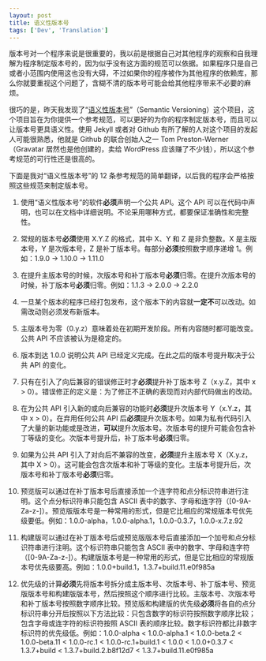 ```yaml
---
layout: post
title: 语义性版本号
tags: ['Dev', 'Translation']
---
```


版本号对一个程序来说是很重要的，我以前是根据自己对其他程序的观察和自我理解为程序制定版本号的，因为似乎没有这方面的规范可以依据。如果程序只是自己或者小范围内使用这也没有大碍，不过如果你的程序被作为其他程序的依赖库，那么你就要重视这个问题了，含糊不清的版本号可能会给其他程序带来不必要的麻烦。

很巧的是，昨天我发现了“[语义性版本号](http://semver.org/)”（Semantic Versioning）这个项目，这个项目旨在为你提供一个参考规范，可以更好的为你的程序制定版本号，而且可以让版本号更具语义性。使用 Jekyll 或者对 Github 有所了解的人对这个项目的发起人可能很熟悉，他就是 Github 的联合创始人之一 Tom Preston-Werner（Gravatar 居然也是他创建的，卖给 WordPress 应该赚了不少钱），所以这个参考规范的可行性还是很高的。

下面是我对“语义性版本号”的 12 条参考规范的简单翻译，以后我的程序会严格按照这些规范来制定版本号。

1.  使用“语义性版本号”的软件**必须**声明一个公共 API。这个 API 可以在代码中声明，也可以在文档中详细说明。不论采用哪种方式，都要保证准确性和完整性。

2.  常规的版本号**必须**使用 X.Y.Z 的格式，其中 X、Y 和 Z 是非负整数。X 是主版本号，Y 是次版本号，Z 是补丁版本号。每部分**必须**按照数字顺序递增 1。例如：1.9.0 -> 1.10.0 -> 1.11.0

3.  在提升主版本号的时候，次版本号和补丁版本号**必须**归零。在提升次版本号的时候，补丁版本号**必须**归零。例如：1.1.3 -> 2.0.0 -> 2.2.0

4.  一旦某个版本的程序已经打包发布，这个版本下的内容就**一定不**可以改动。如需改动则必须发布新版本。

5.  主版本号为零（0.y.z）意味着处在初期开发阶段。所有内容随时都可能改变。公共 API 不应该被认为是稳定的。

6.  版本到达 1.0.0 说明公共 API 已经定义完成。在此之后的版本号提升取决于公共 API 的变化。

7.  只有在引入了向后兼容的错误修正时才**必须**提升补丁版本号 Z（x.y.Z，其中 x > 0）。错误修正的定义是：为了修正不正确的表现而对内部代码做出的改动。

8.  在为公共 API 引入新的或向后兼容的功能时**必须**提升次版本号 Y（x.Y.z，其中 x > 0）。在弃用任何公共 API 后**必须**提升次版本号。如果为私有代码引入了大量的新功能或是改进，**可以**提升次版本号。次版本号的提升可能会包含补丁等级的变化。次版本号提升后，补丁版本号**必须**归零。

9.  如果为公共 API 引入了对向后不兼容的改变，**必须**提升主版本号 X（X.y.z，其中 X > 0）。这可能会包含次版本和补丁等级的变化。主版本号提升后，次版本号和补丁版本号**必须**归零。

10.  预览版可以通过在补丁版本号后直接添加一个连字符和点分标识符串进行注明。这个点分标识符串只能包含 ASCII 表中的数字、字母和连字符（[0-9A-Za-z-]）。预览版版本号是一种常用的形式，但是它比相应的常规版本号优先级要低。例如：1.0.0-alpha，1.0.0-alpha.1，1.0.0-0.3.7，1.0.0-x.7.z.92

11.  构建版可以通过在补丁版本号后或预览版版本号后直接添加一个加号和点分标识符串进行注明。这个标识符串只能包含 ASCII 表中的数字、字母和连字符（[0-9A-Za-z-]）。构建版版本号是一种常用的形式，但是它比相应的常规版本号优先级要高。例如：1.0.0+build.1，1.3.7+build.11.e0f985a

12.  优先级的计算**必须**先将版本号拆分成主版本号、次版本号、补丁版本号、预览版版本号和构建版版本号，然后按照这个顺序进行比较。主版本号、次版本号和补丁版本号按照数字顺序比较。预览版和构建版的优先级**必须**将各自的点分标识符串分开后按照以下方法比较：只包含数字的标识符按照数字顺序比较；包含字母或连字符的标识符按照 ASCII 表的顺序比较。数字标识符都比非数字标识符的优先级低。例如：1.0.0-alpha < 1.0.0-alpha.1 < 1.0.0-beta.2 < 1.0.0-beta.11 < 1.0.0-rc.1 < 1.0.0-rc.1+build.1 < 1.0.0 < 1.0.0+0.3.7 < 1.3.7+build < 1.3.7+build.2.b8f12d7 < 1.3.7+build.11.e0f985a
